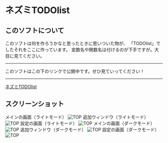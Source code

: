 ネズミTODOlist
===
このソフトについて
---
このソフトは何を作ろうかなと思ったときに思いついた物が、
「TODOlist」でしたそれをここに作っています。
変数名や関数名は付けるのが下手ですが。大目に見てください。
***
このソフトはこの下のリンクで公開中です。ぜひ見ていってください！
***
[ネズミTODOlist](https://foyon4.sytes.net/mouse/js/TODOlist/)

スクリーンショット
---
メインの画面（ライトモード）
![TOP](https://drive.google.com/uc?export=view&id=1YQT-dFKagl-ODUGJaYm538qZZHXOjQpP)
追加ウィンドウ（ライトモード）
![TOP](https://drive.google.com/uc?export=view&id=11Gi-V-Aw9DW8ne_Z6smJXjsv1YRQXa4F)
設定の画面（ライトモード）
![TOP](https://drive.google.com/uc?export=view&id=11InDs3GABPJ_KQpfZ61Zjeky13rQNQ45)
メインの画面（ダークモード）
![TOP](https://drive.google.com/uc?export=view&id=11JAQ9TbGaKtHlPBk2g3KzYRAB_uAK9ei)
追加ウィンドウ（ダークモード）
![TOP](https://drive.google.com/uc?export=view&id=11OPJINeCkqkIQlPLXkwmTGqLNroWyAvq)
設定の画面（ダークモード）
![TOP](https://drive.google.com/uc?export=view&id=11AkrGSsqMJD4rCuYhQQf5bEpgwkUwLCe)
